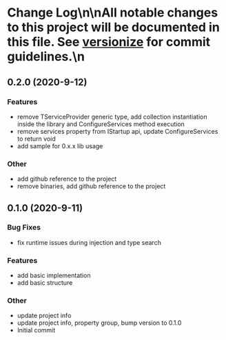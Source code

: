 # Change Log\n\nAll notable changes to this project will be documented in this file. See [versionize](https://github.com/saintedlama/versionize) for commit guidelines.\n
<a name="0.2.0"></a>
## 0.2.0 (2020-9-12)

### Features

* remove TServiceProvider generic type, add collection instantiation inside the library and ConfigureServices method execution
* remove services property from IStartup api, update ConfigureServices to return void
* add sample for 0.x.x lib usage

### Other

* add github reference to the project
* remove binaries, add github reference to the project

<a name="0.1.0"></a>
## 0.1.0 (2020-9-11)

### Bug Fixes

* fix runtime issues during injection and type search

### Features

* add basic implementation
* add basic structure

### Other

* update project info
* update project info, property group, bump version to 0.1.0
* Initial commit

